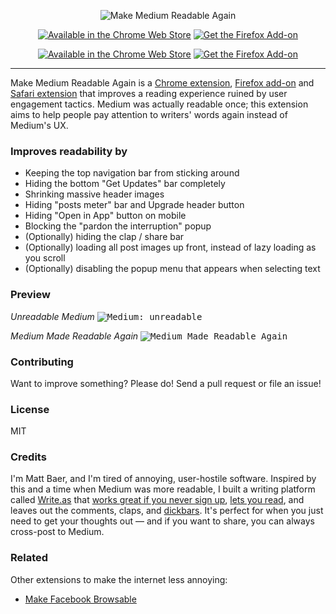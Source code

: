 <p align="center">
	<img src="https://baer.works/image/MMRA-marquee.png" alt="Make Medium Readable Again" />
</p>

<p align="center">
	<a href="https://chrome.google.com/webstore/detail/kljjfejkagofbgklifblndjelgabcmig"><img src="https://baer.works/image/CWS.png" alt="Available in the Chrome Web Store" /></a>
	<a href="https://addons.mozilla.org/addon/make-medium-readable-again/"><img src="https://baer.works/image/AMO.png" alt="Get the Firefox Add-on" /></a>
</p>

<p align="center">
    <a href="https://chrome.google.com/webstore/detail/kljjfejkagofbgklifblndjelgabcmig"><img src="https://img.shields.io/chrome-web-store/v/kljjfejkagofbgklifblndjelgabcmig.svg?logo=google%20chrome&label=Chrome" alt="Available in the Chrome Web Store" /></a>
    <a href="https://addons.mozilla.org/addon/make-medium-readable-again"><img src="https://img.shields.io/amo/v/make-medium-readable-again.svg?logo=mozilla%20firefox&label=Firefox" alt="Get the Firefox Add-on" /></a>
</p>

<hr />

Make Medium Readable Again is a [Chrome extension](https://chrome.google.com/webstore/detail/kljjfejkagofbgklifblndjelgabcmig), [Firefox add-on](https://addons.mozilla.org/addon/make-medium-readable-again/) and [Safari extension](https://safari-extensions.apple.com/details/?id=com.abunchtell.mmra-TPPAB4YBA6) that improves a reading experience ruined by user engagement tactics. Medium was actually readable once; this extension aims to help people pay attention to writers' words again instead of Medium's UX.

### Improves readability by

* Keeping the top navigation bar from sticking around
* Hiding the bottom "Get Updates" bar completely
* Shrinking massive header images
* Hiding "posts meter" bar and Upgrade header button
* Hiding "Open in App" button on mobile
* Blocking the "pardon the interruption" popup
* (Optionally) hiding the clap / share bar
* (Optionally) loading all post images up front, instead of lazy loading as you scroll
* (Optionally) disabling the popup menu that appears when selecting text

### Preview

_Unreadable Medium_
<kbd>![Medium: unreadable](before.png)</kbd>

_Medium Made Readable Again_
<kbd>![Medium Made Readable Again](after.png)</kbd>

### Contributing

Want to improve something? Please do! Send a pull request or file an issue!

### License

MIT

### Credits

I'm Matt Baer, and I'm tired of annoying, user-hostile software. Inspired by this and a time when Medium was more readable, I built a writing platform called [Write.as](https://write.as) that [works great if you never sign up](https://write.as/new), [lets you read](https://read.write.as), and leaves out the comments, claps, and [dickbars](https://daringfireball.net/2017/06/medium_dickbars). It's perfect for when you just need to get your thoughts out — and if you want to share, you can always cross-post to Medium.

### Related

Other extensions to make the internet less annoying:

* [Make Facebook Browsable](https://github.com/thebaer/MFbB)
